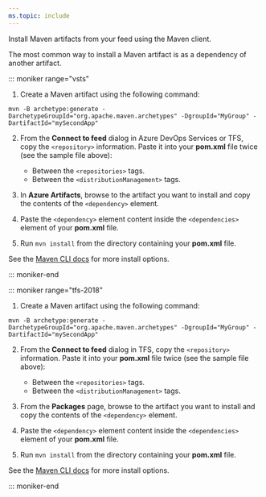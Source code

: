 ```yaml
---
ms.topic: include
---
```


Install Maven artifacts from your feed using the Maven client.

The most common way to install a Maven artifact is as a dependency of another artifact.

::: moniker range="vsts"

1. Create a Maven artifact using the following command: 

```Command
mvn -B archetype:generate -DarchetypeGroupId="org.apache.maven.archetypes" -DgroupId="MyGroup" -DartifactId="mySecondApp"
```

2. From the **Connect to feed** dialog in Azure DevOps Services or TFS, copy the `<repository>` information. Paste it into your **pom.xml** file twice (see the sample file above):

   * Between the `<repositories>` tags.
   * Between the `<distributionManagement>` tags. 

3. In **Azure Artifacts**, browse to the artifact you want to install and copy the contents of the `<dependency>` element.

4. Paste the `<dependency>` element content inside the `<dependencies>` element of your **pom.xml** file.

5. Run `mvn install` from the directory containing your **pom.xml** file.

See the [Maven CLI docs](http://maven.apache.org/plugins/maven-install-plugin/usage.html) for more install options.

::: moniker-end

::: moniker range="tfs-2018"

1. Create a Maven artifact using the following command: 

```Command
mvn -B archetype:generate -DarchetypeGroupId="org.apache.maven.archetypes" -DgroupId="MyGroup" -DartifactId="mySecondApp"
```

2. From the **Connect to feed** dialog in TFS, copy the `<repository>` information. Paste it into your **pom.xml** file twice (see the sample file above):

   * Between the `<repositories>` tags.
   * Between the `<distributionManagement>` tags. 

3. From the **Packages** page, browse to the artifact you want to install and copy the contents of the `<dependency>` element.

4. Paste the `<dependency>` element content inside the `<dependencies>` element of your **pom.xml** file.

5. Run `mvn install` from the directory containing your **pom.xml** file.

See the [Maven CLI docs](http://maven.apache.org/plugins/maven-install-plugin/usage.html) for more install options.

::: moniker-end
